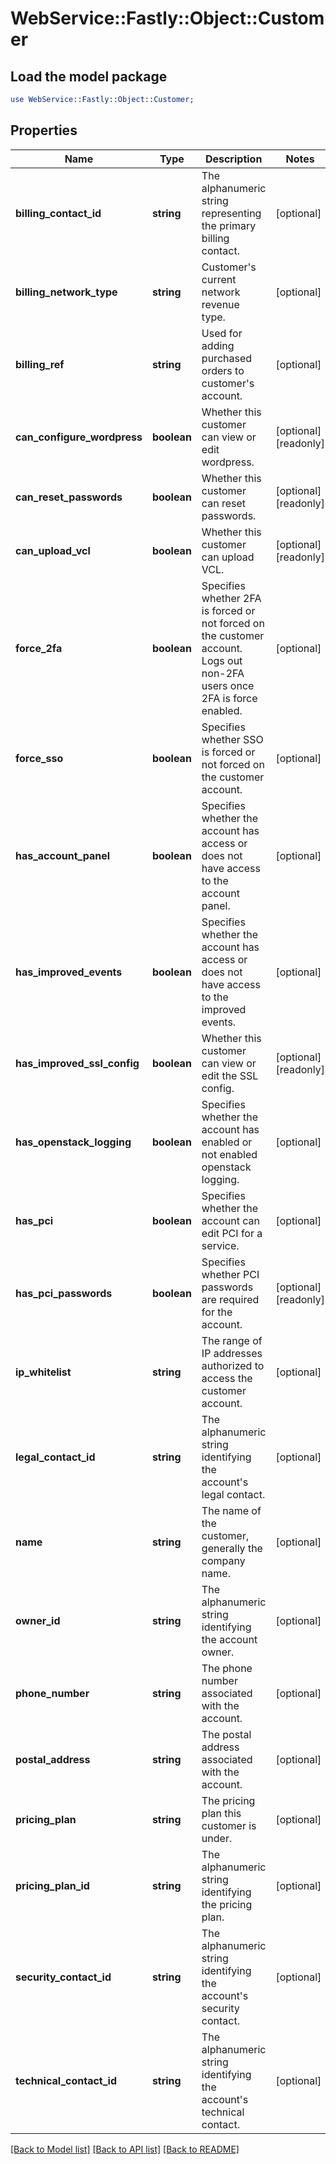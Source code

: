 # WebService::Fastly::Object::Customer

## Load the model package
```perl
use WebService::Fastly::Object::Customer;
```

## Properties
Name | Type | Description | Notes
------------ | ------------- | ------------- | -------------
**billing_contact_id** | **string** | The alphanumeric string representing the primary billing contact. | [optional] 
**billing_network_type** | **string** | Customer&#39;s current network revenue type. | [optional] 
**billing_ref** | **string** | Used for adding purchased orders to customer&#39;s account. | [optional] 
**can_configure_wordpress** | **boolean** | Whether this customer can view or edit wordpress. | [optional] [readonly] 
**can_reset_passwords** | **boolean** | Whether this customer can reset passwords. | [optional] [readonly] 
**can_upload_vcl** | **boolean** | Whether this customer can upload VCL. | [optional] [readonly] 
**force_2fa** | **boolean** | Specifies whether 2FA is forced or not forced on the customer account. Logs out non-2FA users once 2FA is force enabled. | [optional] 
**force_sso** | **boolean** | Specifies whether SSO is forced or not forced on the customer account. | [optional] 
**has_account_panel** | **boolean** | Specifies whether the account has access or does not have access to the account panel. | [optional] 
**has_improved_events** | **boolean** | Specifies whether the account has access or does not have access to the improved events. | [optional] 
**has_improved_ssl_config** | **boolean** | Whether this customer can view or edit the SSL config. | [optional] [readonly] 
**has_openstack_logging** | **boolean** | Specifies whether the account has enabled or not enabled openstack logging. | [optional] 
**has_pci** | **boolean** | Specifies whether the account can edit PCI for a service. | [optional] 
**has_pci_passwords** | **boolean** | Specifies whether PCI passwords are required for the account. | [optional] [readonly] 
**ip_whitelist** | **string** | The range of IP addresses authorized to access the customer account. | [optional] 
**legal_contact_id** | **string** | The alphanumeric string identifying the account&#39;s legal contact. | [optional] 
**name** | **string** | The name of the customer, generally the company name. | [optional] 
**owner_id** | **string** | The alphanumeric string identifying the account owner. | [optional] 
**phone_number** | **string** | The phone number associated with the account. | [optional] 
**postal_address** | **string** | The postal address associated with the account. | [optional] 
**pricing_plan** | **string** | The pricing plan this customer is under. | [optional] 
**pricing_plan_id** | **string** | The alphanumeric string identifying the pricing plan. | [optional] 
**security_contact_id** | **string** | The alphanumeric string identifying the account&#39;s security contact. | [optional] 
**technical_contact_id** | **string** | The alphanumeric string identifying the account&#39;s technical contact. | [optional] 

[[Back to Model list]](../README.md#documentation-for-models) [[Back to API list]](../README.md#documentation-for-api-endpoints) [[Back to README]](../README.md)


